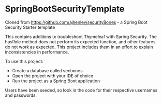 # SpringBootSecurityTemplate
Cloned from https://github.com/ajhenley/securityBones - a Spring Boot Security Starter template

This contains additions to troubleshoot Thymeleaf with Spring Security. The hasRole method does not perform its expected function, and other features do not work as expected. This project includes them in an effort to explain inconsistencies in performance.

To use this project:

- Create a database called secbones
- Open the project with your IDE of choice
- Run the project as a Spring Boot application

Users have been seeded, so look in the code for their respective usernames and passwords.
